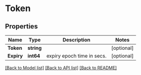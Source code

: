 # Token

## Properties

Name | Type | Description | Notes
------------ | ------------- | ------------- | -------------
**Token** | **string** |  | [optional] 
**Expiry** | **int64** | expiry epoch time in secs. | [optional] 

[[Back to Model list]](../README.md#documentation-for-models) [[Back to API list]](../README.md#documentation-for-api-endpoints) [[Back to README]](../README.md)


